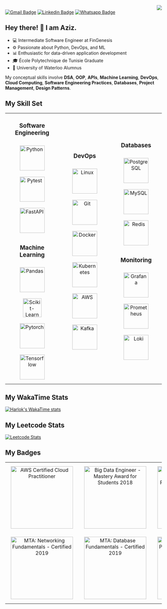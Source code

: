 <img align="right" src="https://visitor-badge.laobi.icu/badge?page_id=medaziztousli.medaziztousli">

[![Gmail Badge](https://img.shields.io/badge/-Gmail-c14438?style=flat-square&logo=Gmail&logoColor=white&link=mailto:mohamedaziztousli@gmail.com)](mailto:mohamedaziztousli@gmail.com)
[![Linkedin Badge](https://img.shields.io/badge/-LinkedIn-0e76a8?style=flat-square&logo=Linkedin&logoColor=white)](https://www.linkedin.com/in/medaziztousli/)
[![Whatsapp Badge](https://img.shields.io/badge/-Whatsapp-4CA143?style=flat-square&labelColor=4CA143&logo=whatsapp&logoColor=white&link=https://api.whatsapp.com/send?phone=0021620025757&text=Hello!👋)](https://api.whatsapp.com/send?phone=0021620025757&text=Hello!👋)

## Hey there! 👋 I am Aziz.

- 💻 Intermediate Software Engineer at FinGenesis
- ⚙️ Passionate about Python, DevOps, and ML
- 📊 Enthusiastic for data-driven application development
- 🎓 École Polytechnique de Tunisie Graduate
- 📄 University of Waterloo Alumnus

My conceptual skills involve **DSA**, **OOP**, **APIs**, **Machine Learning**, **DevOps**, **Cloud Computing**, **Software Engineering Practices**, **Databases**, **Project Management**, **Design Patterns**​. 

## My Skill Set
<table width="100%" border-collapse="collapse"> <tr>
  
<td width="320">

<div align="center">

  ### Software Engineering

  <div>
  <a href="https://www.python.org/" target="_blank"><img style="margin: 10px" src="https://medaziztousli.weebly.com/uploads/1/4/7/9/147913808/published/python.png?1701832419" alt="Python" height="80"/></a>
  <a href="https://docs.pytest.org/en/7.4.x/" target="_blank"><img style="margin: 10px" src="https://medaziztousli.weebly.com/uploads/1/4/7/9/147913808/editor/image-2023-12-06-034433670-removebg-preview.png?1701830690" alt="Pytest" height="80" /></a>
  </div>
  <a href="https://fastapi.tiangolo.com" target="_blank"><img style="margin: 10px" src="https://medaziztousli.weebly.com/uploads/1/4/7/9/147913808/published/image-2023-12-06-033744420-removebg-preview.png?1701832421" alt="FastAPI" height="80" /></a>  

  ### Machine Learning
  <div>
  <a href="https://pandas.pydata.org" target="_blank"><img style="margin: 10px" src="https://medaziztousli.weebly.com/uploads/1/4/7/9/147913808/published/pandas.png?1701831947" alt="Pandas" height="80" /></a>
  <a href="https://scikit-learn.org/stable/" target="_blank"><img style="margin: 10px" src="https://medaziztousli.weebly.com/uploads/1/4/7/9/147913808/2560px-scikit-learn-logo-small-svg_orig.png" alt="Scikit-Learn" height="60" /></a>
  </div>
  <div>
  <a href="https://pytorch.org" target="_blank"><img style="margin: 10px" src="https://medaziztousli.weebly.com/uploads/1/4/7/9/147913808/published/640px-pytorch-logo-icon-svg.png?1701831631" alt="Pytorch" height="80" /></a>
  <a href="https://www.tensorflow.org" target="_blank"><img style="margin: 10px" src="https://medaziztousli.weebly.com/uploads/1/4/7/9/147913808/published/tensorflow-logo-svg.png?1701831123" alt="Tensorflow" height="80" /></a>
  </div>
</div>
</td>

<td width="320">

<div align="center" valign="top">
  
  ### DevOps
  <div>
  <a href="https://www.linux.org" target="_blank"><img style="margin: 10px" src="https://medaziztousli.weebly.com/uploads/1/4/7/9/147913808/published/icons8-flat-linux-svg.png?1701831926" alt="Linux" height="80" /></a>
  <a href="https://git-scm.com" target="_blank"><img style="margin: 10px" src="https://medaziztousli.weebly.com/uploads/1/4/7/9/147913808/published/git.png?1701831726" alt="Git" height="80" /></a>
  </div>
  <div>
  <a href="https://www.docker.com" target="_blank"><img style="margin: 10px" src="https://medaziztousli.weebly.com/uploads/1/4/7/9/147913808/editor/docker.png?1701829559" alt="Docker" height="80" /></a>  
  <a href="https://kubernetes.io" target="_blank"><img style="margin: 10px" src="https://medaziztousli.weebly.com/uploads/1/4/7/9/147913808/editor/kubernetes.png?1701829507" alt="Kubernetes" height="80" /></a>
  </div>
  <div>
  <a href="https://aws.amazon.com" target="_blank"><img style="margin: 10px" src="https://medaziztousli.weebly.com/uploads/1/4/7/9/147913808/editor/aws.png?1701829747" alt="AWS" height="80" /></a>
  </div>
  <div>
  <a href="https://kafka.apache.org" target="_blank"><img style="margin: 10px" src="https://medaziztousli.weebly.com/uploads/1/4/7/9/147913808/editor/kafka-wide.png?1701829867" alt="Kafka" height="80" /></a>
  </div>
</div>
</td>

<td width="320">
  
<div align="center">
  
  ### Databases
  <div>
  <a href="https://www.postgresql.org" target="_blank"><img style="margin: 10px" src="https://medaziztousli.weebly.com/uploads/1/4/7/9/147913808/editor/postgres.png?1701829738" alt="PostgreSQL" height="80" /></a>
  <a href="https://www.mysql.com" target="_blank"><img style="margin: 10px" src="https://medaziztousli.weebly.com/uploads/1/4/7/9/147913808/published/5968313.png?1701831602" alt="MySQL" height="80" /></a>
  </div>
  <a href="https://redis.io" target="_blank"><img style="margin: 10px" src="https://medaziztousli.weebly.com/uploads/1/4/7/9/147913808/editor/redis.png?1701829597" alt="Redis" height="80" /></a>

  ### Monitoring
  <div>
  <a href="https://grafana.com" target="_blank"><img style="margin: 10px" src="https://medaziztousli.weebly.com/uploads/1/4/7/9/147913808/published/grafana.png?1701831701" alt="Grafana" height="80" /></a>
  <a href="https://prometheus.io" target="_blank"><img style="margin: 10px" src="https://medaziztousli.weebly.com/uploads/1/4/7/9/147913808/editor/prometheus.png?1701829835" alt="Prometheus" height="80" /></a>
  </div>
  <a href="https://grafana.com/oss/loki/" target="_blank"><img style="margin: 10px" src="https://medaziztousli.weebly.com/uploads/1/4/7/9/147913808/editor/loki.png?1701829825" alt="Loki" height="80" /></a>
</div>
</td>
</tr></table>

## My WakaTime Stats
[![Harlok's WakaTime stats](https://github-readme-stats.vercel.app/api/wakatime?username=MedAzizTousli)](https://github.com/medaziztousli/github-readme-stats)

## My Leetcode Stats
[![Leetcode Stats](https://leetcard.jacoblin.cool/MedAzizTousli?theme=dark&font=Roboto%20Flex&ext=heatmap)](https://leetcode.com/medaziztousli)

## My Badges
<table width="100%" border-collapse="collapse"> 
  <tr>
    
  <td width="320">
    <div align="center">
      <a href="https://www.credly.com/badges/66f264f6-dd1a-46aa-9911-b34fe495da5d" target="_blank"><img style="margin: 10px" src="https://images.credly.com/size/680x680/images/00634f82-b07f-4bbd-a6bb-53de397fc3a6/image.png" alt="AWS Certified Cloud Practitioner" height="200"/></a>
    </div>
  </td>

  <td width="320">
    <div align="center">
      <a href="https://www.credly.com/badges/60871699-3af4-42dd-a7d3-e305d2a80918" target="_blank"><img style="margin: 10px" src="https://images.credly.com/size/680x680/images/2c927888-0058-4d06-a439-7bd0c50c59a9/Big_Data_Eng_-_Master_Stu_2018_-_2020.png" alt="Big Data Engineer - Mastery Award for Students 2018" height="200"/></a>
    </div>
  </td>
  
  <td width="320">
    <div align="center">
      <a href="https://www.credly.com/badges/fe0d3274-fdc5-4d9d-9529-a4e45ddc1542" target="_blank"><img style="margin: 10px" src="https://images.credly.com/size/680x680/images/8d1a9575-14eb-494a-9af5-cfc154c2bd59/MTA-Introduction-to-Programming-using-Python-2019.png" alt="MTA: Introduction to Programming Using Python - Certified 2019" height="200"/></a>
    </div>
  </td>
  </tr>

  <tr>
  <td width="320">
    <div align="center">
      <a href="https://www.credly.com/badges/f3c1ed75-5b4a-4d8e-8c67-9d188deaa3de" target="_blank"><img style="margin: 10px" src="https://images.credly.com/size/680x680/images/0c79e2b7-b5b7-4fcb-a3c0-1a5cc9b93f18/MTA-Networking-Fundamentals-2019.png" alt="MTA: Networking Fundamentals - Certified 2019" height="200"/></a>
    </div>
  </td>

  <td width="320">
    <div align="center">
      <a href="https://www.credly.com/badges/1c2cf72e-9d70-4905-a98b-fa4accbb7344" target="_blank"><img style="margin: 10px" src="https://images.credly.com/size/680x680/images/ea7a28fd-504c-4dec-a445-5aec449550a6/MTA-Database-Fundamentals-2019.png" alt="MTA: Database Fundamentals - Certified 2019" height="200"/></a>
    </div>
  </td>

  <td width="320">
    <div align="center">
      <a href="https://www.credly.com/badges/7d083400-6716-44a3-9d34-574cbd5683f2" target="_blank"><img style="margin: 10px" src="https://images.credly.com/size/680x680/images/37392f32-a65b-4e35-862c-8730c8ddea47/MTA-Introduction-to-Programming-using-Java-2019.png" alt="MTA: Introduction to Programming Using Java - Certified 2019" height="200"/></a>
    </div>
  </td>
  
  </tr>
</table>
